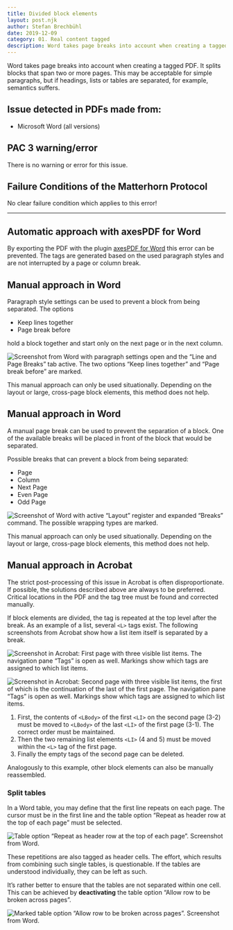 ```yaml
---
title: Divided block elements
layout: post.njk
author: Stefan Brechbühl
date: 2019-12-09
category: 01. Real content tagged
description: Word takes page breaks into account when creating a tagged PDF. It splits blocks that span two or more pages. This may be acceptable for simple paragraphs, but if headings, lists or tables are separated, for example, semantics suffers.
---
```


Word takes page breaks into account when creating a tagged PDF. It splits blocks that span two or more pages. This may be acceptable for simple paragraphs, but if headings, lists or tables are separated, for example, semantics suffers.

## Issue detected in PDFs made from:

- Microsoft Word (all versions)

## PAC 3 warning/error

There is no warning or error for this issue.

## Failure Conditions of the Matterhorn Protocol

No clear failure condition which applies to this error!

---

## Automatic approach with axesPDF for Word

By exporting the PDF with the plugin [axesPDF for Word](https://www.axes4.com/axespdf-for-word-overview.html) this error can be prevented. The tags are generated based on the used paragraph styles and are not interrupted by a page or column break.

## Manual approach in Word

Paragraph style settings can be used to prevent a block from being separated. The options

- Keep lines together
- Page break before

hold a block together and start only on the next page or in the next column.

![Screenshot from Word with paragraph settings open and the “Line and Page Breaks” tab active. The two options “Keep lines together” and “Page break before” are marked.](src/assets/img/word-paragraph-page-break.png)

<p class="warning">
  This manual approach can only be used situationally. Depending on the layout or large, cross-page
  block elements, this method does not help.
</p>

## Manual approach in Word

A manual page break can be used to prevent the separation of a block. One of the available breaks will be placed in front of the block that would be separated.

Possible breaks that can prevent a block from being separated:

- Page
- Column
- Next Page
- Even Page
- Odd Page

![Screenshot of Word with active “Layout” register and expanded “Breaks” command. The possible wrapping types are marked.](src/assets/img/word-breaks.png)

<p class="warning">
  This manual approach can only be used situationally. Depending on the layout or large, cross-page
  block elements, this method does not help.
</p>

## Manual approach in Acrobat

<p class="warning">
  The strict post-processing of this issue in Acrobat is often disproportionate. If possible, the
  solutions described above are always to be preferred. Critical locations in the PDF and the tag
  tree must be found and corrected manually.
</p>

If block elements are divided, the tag is repeated at the top level after the break. As an example of a list, several `<L>` tags exist. The following screenshots from Acrobat show how a list item itself is separated by a break.

![Screenshot in Acrobat: First page with three visible list items. The navigation pane “Tags” is open as well. Markings show which tags are assigned to which list items.](src/assets/img/acrobat-liste-geteilt-1.png)

![Screenshot in Acrobat: Second page with three visible list items, the first of which is the continuation of the last of the first page. The navigation pane “Tags” is open as well. Markings show which tags are assigned to which list items.](src/assets/img/acrobat-liste-geteilt-2.png)

1. First, the contents of `<LBody>` of the first `<LI>` on the second page (3-2) must be moved to `<LBody>` of the last `<LI>` of the first page (3-1). The correct order must be maintained.
2. Then the two remaining list elements `<LI>` (4 and 5) must be moved within the `<L>` tag of the first page.
3. Finally the empty tags of the second page can be deleted.

Analogously to this example, other block elements can also be manually reassembled.

### Split tables

In a Word table, you may define that the first line repeats on each page. The cursor must be in the first line and the table option “Repeat as header row at the top of each page” must be selected.

![Table option “Repeat as header row at the top of each page”. Screenshot from Word.](src/assets/img/word-table-repeat-header.png)

These repetitions are also tagged as header cells. The effort, which results from combining such single tables, is questionable. If the tables are understood individually, they can be left as such.

It’s rather better to ensure that the tables are not separated within one cell. This can be achieved by **deactivating** the table option “Allow row to be broken across pages”.

![Marked table option “Allow row to be broken across pages”. Screenshot from Word.](src/assets/img/word-table-allow-broken-row.png)
